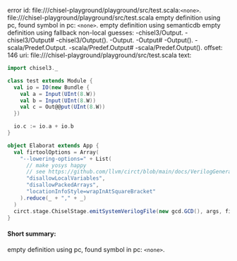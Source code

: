error id: file://<WORKSPACE>/chisel-playground/playground/src/test.scala:`<none>`.
file://<WORKSPACE>/chisel-playground/playground/src/test.scala
empty definition using pc, found symbol in pc: `<none>`.
empty definition using semanticdb
empty definition using fallback
non-local guesses:
	 -chisel3/Output.
	 -chisel3/Output#
	 -chisel3/Output().
	 -Output.
	 -Output#
	 -Output().
	 -scala/Predef.Output.
	 -scala/Predef.Output#
	 -scala/Predef.Output().
offset: 146
uri: file://<WORKSPACE>/chisel-playground/playground/src/test.scala
text:
```scala
import chisel3._

class test extends Module {
  val io = IO(new Bundle {
    val a = Input(UInt(8.W))
    val b = Input(UInt(8.W))
    val c = Out@@put(UInt(8.W))
  })

  io.c := io.a + io.b
}

object Elaborat extends App {
  val firtoolOptions = Array(
    "--lowering-options=" + List(
      // make yosys happy
      // see https://github.com/llvm/circt/blob/main/docs/VerilogGeneration.md
      "disallowLocalVariables",
      "disallowPackedArrays",
      "locationInfoStyle=wrapInAtSquareBracket"
    ).reduce(_ + "," + _)
  )
  circt.stage.ChiselStage.emitSystemVerilogFile(new gcd.GCD(), args, firtoolOptions)
}
```


#### Short summary: 

empty definition using pc, found symbol in pc: `<none>`.